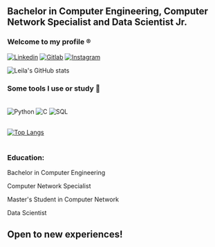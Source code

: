## Bachelor in Computer Engineering, Computer Network Specialist and Data Scientist Jr.

### Welcome to my profile ®️

[![Linkedin](https://img.shields.io/badge/LinkedIn-0077B5?style=for-the-badge&logo=linkedin&logoColor=white)](https://www.linkedin.com/in/leila-fabiola-ferreira-31675163/)
[![Gitlab](https://img.shields.io/badge/GitLab-330F63?style=for-the-badge&logo=gitlab&logoColor=white)](https://gitlab.com/leilafabiola89)
[![Instagram](https://img.shields.io/badge/Instagram-E4405F?style=for-the-badge&logo=instagram&logoColor=white)](https://www.instagram.com/leilafabiolaf/)

![Leila's GitHub stats](https://github-readme-stats.vercel.app/api?username=leilaff89&show_icons=true&theme=highcontrast)

 
### Some tools I use or study 📲

<div style="display: inline_block"><br/>
	<img align = "center" alt = "Python" src = "https://img.shields.io/badge/Python-3776AB?style=for-the-badge&logo=python&logoColor=white"/>
	<img align = "center" alt = "C" src = "https://img.shields.io/badge/C-00599C?style=for-the-badge&logo=c&logoColor=white"/>
	<img align = "center" alt = "SQL" src = "https://img.shields.io/badge/MySQL-00000F?style=for-the-badge&logo=mysql&logoColor=white"/>
</div>
</br>
 
[![Top Langs](https://github-readme-stats.vercel.app/api/top-langs/?username=leilaff89&layout=compact)](https://github.com/anuraghazra/github-readme-stats)
</br>
</br>
### Education:
Bachelor in Computer Engineering

Computer Network Specialist

Master's Student in Computer Network

Data Scientist

## Open to new experiences!

